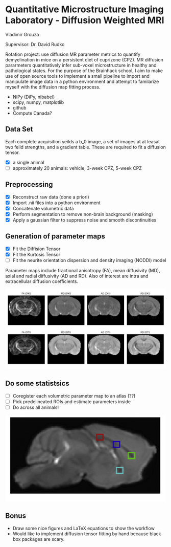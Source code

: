 Quantitative Microstructure Imaging Laboratory - Diffusion Weighted MRI
=============

Vladimir Grouza

Supervisor: Dr. David Rudko

Rotation project: use diffusion MR parameter metrics to quantify demyelination in mice on a persistent diet of cuprizone (CPZ). MR diffusion pararmeters quantitatively infer sub-voxel microstructure in healthy and pathological states. For the purpose of the Brainhack school, I aim to make use of open source tools to implement a small pipeline to import and manipulate image data in a python environment and attempt to familarize myself with the diffusion map fitting process. 

* NiPy (DiPy, nibabel)
* scipy, numpy, matplotlib
* github
* Compute Canada? 

## Data Set ##

Each complete acquisition yeilds a b_0 image, a set of images at at leasat two feild strengths, and a gradient table. These are required to fit a diffusion tensor.

- [x] a single animal
- [ ] approximately 20 animals: vehicle, 3-week CPZ, 5-week CPZ 

## Preprocessing ## 
- [x] Reconstruct raw data (done a priori)
- [x] Import .nii files into a python environment
- [x] Concatenate volumetric data 
- [x] Perform segmentation to remove non-brain background (masking)
- [x] Apply a gaussian filter to suppress noise and smooth discontinuities

## Generation of parameter maps
- [x] Fit the Diffision Tensor
- [x] Fit the Kurtosis Tensor
- [ ] Fit the  neurite orientation dispersion and density imaging (NODDI) model

Parameter maps include fractional anisotropy (FA), mean diffusivity (MD), axial and radial diffusivity (AD and RD). Also of interest are intra and extracellular diffusion coefficients. 


![picture alt](https://github.com/mtl-brainhack-school-2019/qmil-dwi/blob/master/axial_Diffusion_tensor_measures_from_DTI_and_DKI.png "Title is optional")

## Do some statistsics
- [ ] Coregister each volumetric parameter map to an atlas (??)
- [ ] Pick predelineated ROIs and estimate parameters inside
- [ ] Do across all animals!

![picture alt](https://github.com/mtl-brainhack-school-2019/qmil-dwi/blob/master/ROI.png "Title is optional")

## Bonus

* Draw some nice figures and LaTeX equations to show the workflow
* Would like to implement diffusion tensor fitting by hand because black box packages are scary.


